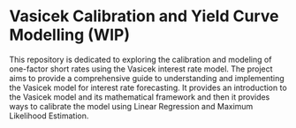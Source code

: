 # Vasicek Calibration and Yield Curve Modelling (WIP)

This repository is dedicated to exploring the calibration and modeling of one-factor short rates using the Vasicek interest rate model. The project aims to provide a comprehensive guide to understanding and implementing the Vasicek model for interest rate forecasting.
It provides an introduction to the Vasicek model and its mathematical framework and then it provides ways to calibrate the model using Linear Regression and Maximum Likelihood Estimation. 

